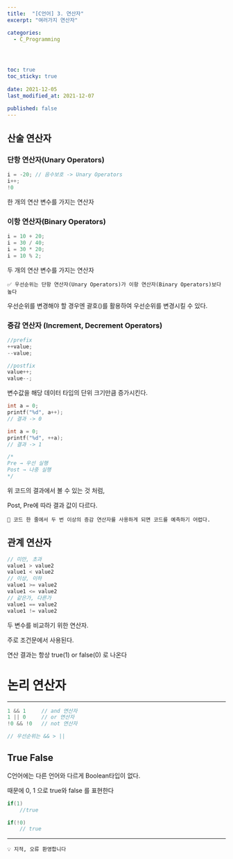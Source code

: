 ```yaml
---
title:  "[C언어] 3. 연산자"
excerpt: "여러가지 연산자"

categories:
  - C_Programming




toc: true
toc_sticky: true
 
date: 2021-12-05
last_modified_at: 2021-12-07

published: false
---
```



## 산술 연산자

### 단항 연산자(Unary Operators)


```c
i = -20; // 음수보호 -> Unary Operators
i++;
!0
```

한 개의 연산 변수를 가지는 연산자

 

### 이항 연산자(Binary Operators)

```c
i = 10 + 20;
i = 30 / 40;
i = 30 * 20;
i = 10 % 2;
```

두 개의 연산 변수를 가지는 연산자

```
✅ 우선순위는 단항 연산자(Unary Operators)가 이항 연산자(Binary Operators)보다 높다
```

우선순위를 변경해야 할 경우엔 괄호()를 활용하여 우선순위를 변경시킬 수 있다.

### 증감 연산자 (Increment, Decrement Operators) 

```c
//prefix
++value;
--value;

//postfix
value++;
value--;
```

변수값을 해당 데이터 타입의 단위 크기만큼 증가시킨다.

```c
int a = 0;
printf("%d", a++);
// 결과 -> 0

int a = 0;
printf("%d", ++a);
// 결과 -> 1

/*
Pre → 우선 실행
Post → 나중 실행
*/
```

위 코드의 결과에서 볼 수 있는 것 처럼, 

Post, Pre에 따라 결과 값이 다르다.

```
🚫 코드 한 줄에서 두 번 이상의 증감 연산자를 사용하게 되면 코드를 예측하기 어렵다.
```

## 관계 연산자

```c
// 미만, 초과
value1 > value2
value1 < value2
// 이상, 이하
value1 >= value2
value1 <= value2
// 같은가, 다른가
value1 == value2
value1 != value2
```

두 변수를 비교하기 위한 연산자.

주로 조건문에서 사용된다.

연산 결과는 항상 true(1) or false(0) 로 나온다

# 논리 연산자

---

```c
1 && 1     // and 연산자
1 || 0     // or 연산자
!0 && !0   // not 연산자

// 우선순위는 && > ||
```

## True False


C언어에는 다른 언어와 다르게 Boolean타입이 없다.

때문에 0, 1 으로 true와 false 를 표현한다

```c
if(1) 
    //true

if(!0)
    // true
```

---
```
💡 지적, 오류 환영합니다
```
